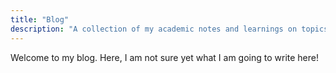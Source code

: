 ```yaml
---
title: "Blog"
description: "A collection of my academic notes and learnings on topics ranging from statistics to advanced time-series analysis."
---
```


Welcome to my blog. Here, I am not sure yet what I am going to write here!
